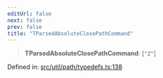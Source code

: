 ```yaml
---
editUrl: false
next: false
prev: false
title: "TParsedAbsoluteClosePathCommand"
---
```


> **TParsedAbsoluteClosePathCommand**: \[`"Z"`\]

Defined in: [src/util/path/typedefs.ts:138](https://github.com/fabricjs/fabric.js/blob/8748628df7e9de00ba77413bfc3ad9e9fe9d4f30/src/util/path/typedefs.ts#L138)
